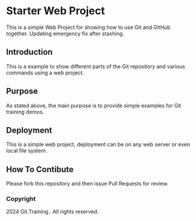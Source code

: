 <!--# Starter Web Repo

This repository is for showing how Git and GitHub work

## Purpose

Sample website with plenty of files for demos-->

# Starter Web Project

This is a simple Web Project for showing how to use Git and GitHub together.
Updating emergency fix after stashing.

## Introduction

This is a example to show different parts of the Git repository and various commands using a web project.

## Purpose

As stated above, the main purpose is to provide simple examples for Git training demos.

## Deployment

This is a simple web project, deployment can be on any web server or even local file system.

## How To Contibute

Please fork this repository and then issue Pull Requests for review.

### Copyright

2024 Git.Training.. All rights reserved.